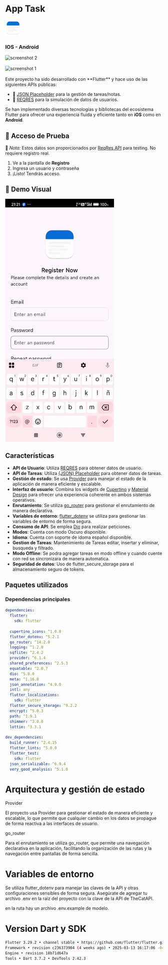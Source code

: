 # App Task

<img src="assets/img/note.png" alt="Icono del Proyecto" width="50" height="50" />

### IOS - Android

<div style="display: flex; justify-content: space-around;">
  <img src="https://firebasestorage.googleapis.com/v0/b/saservi-753d6.firebasestorage.app/o/borrar%2Fimg2.png?alt=media&token=90559b93-bfd2-497c-98f6-006a34ed4dc9" alt="screenshot 2"  style="flex: 1; max-width: 100%; height: auto; object-fit: contain;" />
</div>
</br>
<div style="display: flex; justify-content: space-around;">
  <img src="https://firebasestorage.googleapis.com/v0/b/saservi-753d6.firebasestorage.app/o/borrar%2Fimg.png?alt=media&token=6b178702-9f4b-41a1-a152-b94a3dcc95dd" alt="screenshot 1"  style="flex: 1; max-width: 100%; height: auto; object-fit: contain;" />
</div>
</br>
Este proyecto ha sido desarrollado con **Flutter** y hace uso de las siguientes APIs públicas:

- 📓 [JSON Placeholder](https://jsonplaceholder.typicode.com/) para la gestión de tareas/notas.
- 👥 [REQRES](https://reqres.in/) para la simulación de datos de usuarios.

Se han implementado diversas tecnologías y bibliotecas del ecosistema Flutter para ofrecer una experiencia fluida y eficiente tanto en **iOS** como en **Android**.

## 🔑 Acceso de Prueba

📌 _Nota:_ Estos datos son proporcionados por [ReqRes API](https://reqres.in/) para testing. No requiere registro real.

1. Ve a la pantalla de **Registro**
2. Ingresa un usuario y contraseña
3. ¡Listo! Tendrás acceso.

## 🎥 Demo Visual

![Registro](assets/img/registro.gif)

## Características

- **API de Usuario**: Utiliza [REQRES](https://reqres.in/) para obtener datos de usuario.
- **API de Tareas**: Utiliza [{JSON} Placeholder](https://jsonplaceholder.typicode.com/) para obtener datos de tareas.
- **Gestión de estado**: Se usa [Provider](https://pub.dev/packages/provider) para manejar el estado de la aplicación de manera eficiente y escalable.
- **Interfaz de usuario**: Combina los widgets de [Cupertino](https://flutter.dev/docs/development/ui/widgets/cupertino) y [Material Design](https://flutter.dev/docs/development/ui/widgets/material) para ofrecer una experiencia coherente en ambos sistemas operativos.
- **Enrutamiento**: Se utiliza [go_router](https://pub.dev/packages/go_router) para gestionar el enrutamiento de manera declarativa.
- **Variables de entorno**: [flutter_dotenv](https://pub.dev/packages/flutter_dotenv) se utiliza para gestionar las variables de entorno de forma segura.
- **Consumo de API**: Se emplea [Dio](https://pub.dev/packages/dio) para realizar peticiones.
- **Modos**: Cuenta con modo Oscuro disponible.
- **Idioma**: Cuenta con soporte de idoma español disponible.
- **Gestion de Tareas**: Mantenimiento de Tareas editar, insertar y eliminar, busqueda y filtrado.
- **Modo Offline**: Se podra agregar tareas en modo offline y cuando cuente con red se sincronizara de manera automatica.
- **Seguridad de datos**: Uso de flutter_secure_storage para el almacenamiento seguro de tokens.

## Paquetes utilizados

### Dependencias principales

```yaml
dependencies:
  flutter:
    sdk: flutter

  cupertino_icons: ^1.0.8
  flutter_dotenv: ^5.2.1
  go_router: ^14.2.0
  logging: ^1.2.0
  sqflite: ^2.4.2
  provider: ^6.1.4
  shared_preferences: ^2.5.3
  equatable: ^2.0.7
  dio: ^5.8.0
  meta: ^1.16.0
  json_annotation: ^4.9.0
  intl: any
  flutter_localizations:
    sdk: flutter
  flutter_secure_storage: ^9.2.2
  encrypt: ^5.0.3
  path: ^1.9.1
  shimmer: ^3.0.0
  lottie: ^3.3.1

dev_dependencies:
  build_runner: ^2.4.15
  flutter_lints: ^5.0.0
  flutter_test:
    sdk: flutter
  json_serializable: ^6.9.4
  very_good_analysis: ^5.1.0
```

# Arquitectura y gestión de estado

Provider

El proyecto usa Provider para gestionar el estado de manera eficiente y escalable, lo que permite que cualquier cambio en los datos se propague de forma reactiva a las interfaces de usuario.

go_router

Para el enrutamiento se utiliza go_router, que permite una navegación declarativa en la aplicación, facilitando la organización de las rutas y la navegación entre pantallas de forma sencilla.

# Variables de entorno

Se utiliza flutter_dotenv para manejar las claves de la API y otras configuraciones sensibles de forma segura. Asegúrate de agregar tu archivo .env en la raíz del proyecto con la clave de la API de TheCatAPI.

en la ruta hay un archivo .env.example de modelo.

# Version Dart y SDK

```bash
Flutter 3.29.2 • channel stable • https://github.com/flutter/flutter.git
Framework • revision c236373904 (4 weeks ago) • 2025-03-13 16:17:06 -0400
Engine • revision 18b71d647a
Tools • Dart 3.7.2 • DevTools 2.42.3
```
